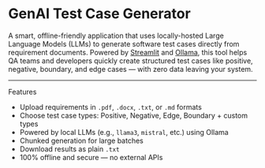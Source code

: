 #  GenAI Test Case Generator

A smart, offline-friendly application that uses locally-hosted Large Language Models (LLMs) to generate software test cases directly from requirement documents. Powered by [Streamlit](https://streamlit.io/) and [Ollama](https://ollama.com/), 
this tool helps QA teams and developers quickly create structured test cases like positive, negative, boundary, and edge cases — with zero data leaving your system.

---

 Features

- Upload requirements in `.pdf`, `.docx`, `.txt`, or `.md` formats
- Choose test case types: Positive, Negative, Edge, Boundary + custom types
- Powered by local LLMs (e.g., `llama3`, `mistral`, etc.) using Ollama
- Chunked generation for large batches
- Download results as plain `.txt`
- 100% offline and secure — no external APIs


